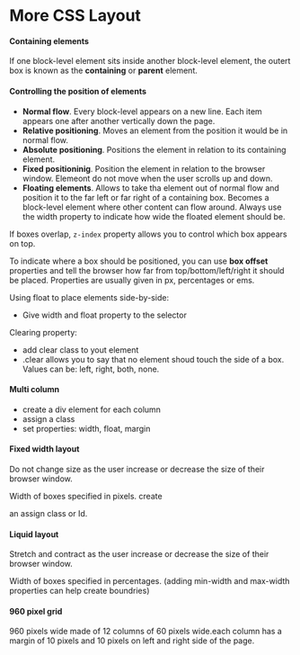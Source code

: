 # More CSS Layout

#### Containing elements

If one block-level element sits inside another block-level element, the outert box is known as the **containing** or **parent** element.

#### Controlling the position of elements

- **Normal flow**. Every block-level appears on a new line. Each item appears one after another vertically down the page. 
- **Relative positioning**. Moves an element from the position it would be in normal flow.
- **Absolute positioning**. Positions the element  in relation to its containing element.
- **Fixed positioninig**. Position the element in relation to the browser window. Elemeont do not move when the user scrolls up and down.
- **Floating elements**. Allows to take tha element out of normal flow and position it to the far left or far right of a containing box. Becomes a block-level element where other content can flow around. Always use the width property to indicate how wide the floated element should be.

If boxes overlap, `z-index` property allows you to control which box appears on top. 

To indicate where a box should be positioned, you can use **box offset** properties and tell the browser how far from top/bottom/left/right it should be placed. Properties are usually given in px, percentages or ems.

Using float to place elements side-by-side:
- Give width and float property to the selector

Clearing property:
- add clear class to yout element
- .clear allows you to say that no element shoud touch the side of a box. Values can be: left, right, both, none. 

#### Multi column
- create a div element for each column
- assign a class
- set properties: width, float, margin

#### Fixed width layout
Do not change size as the user increase or decrease the size of their browser window.

Width of boxes specified in pixels. create <div> an assign class or Id.

#### Liquid layout
Stretch and contract as the user increase or decrease the size of their browser window.

Width of boxes specified in percentages. (adding min-width and max-width properties can help create boundries)

#### 960 pixel grid

960 pixels wide made of 12 columns of 60 pixels wide.each column has a margin of 10 pixels and 10 pixels on left and right side of the page. 